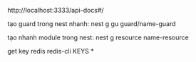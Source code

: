 http://localhost:3333/api-docs#/

tạo guard trong nest nhanh:
  nest g gu guard/name-guard

tạo nhanh module trong nest:
  nest g resource name-resource

get key redis
  redis-cli 
  KEYS *
